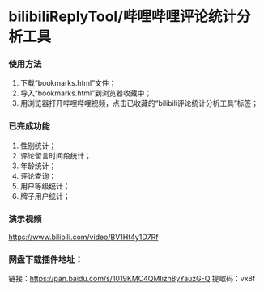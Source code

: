 # bilibiliReplyTool/哔哩哔哩评论统计分析工具
<div id='toolVersion' style="display:none;">###version2020815085914###</div>

<h3>使用方法</h3>
<ol>
  <li>下载“bookmarks.html”文件；</li>
  <li>导入“bookmarks.html”到浏览器收藏中；</li>
  <li>用浏览器打开哔哩哔哩视频，点击已收藏的“bilibili评论统计分析工具”标签；</li>
</ol>

<h3>已完成功能</h3>
<ol>
  <li>性别统计；</li>
  <li>评论留言时间段统计；</li>
  <li>年龄统计；</li>
  <li>评论查询；</li>
  <li>用户等级统计；</li>
  <li>牌子用户统计；</li>
</ol>

<h3>演示视频</h3>
<a href="https://www.bilibili.com/video/BV1Ht4y1D7Rf">https://www.bilibili.com/video/BV1Ht4y1D7Rf</a>

<h3>网盘下载插件地址：</h3>
链接：<a href="https://pan.baidu.com/s/1019KMC4QMIizn8yYauzG-Q">https://pan.baidu.com/s/1019KMC4QMIizn8yYauzG-Q</a>
提取码：vx8f
